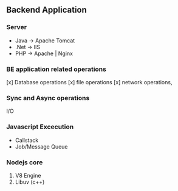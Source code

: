 ## Backend Application
### Server
- Java -> Apache Tomcat
- .Net -> IIS
- PHP -> Apache | Nginx

### BE application related operations
[x] Database operations
[x] file operations
[x] network operations,

### Sync and Async operations
I/O

### Javascript Excecution
- Callstack
- Job/Message Queue

### Nodejs core 
1. V8 Engine
2. Libuv (c++)